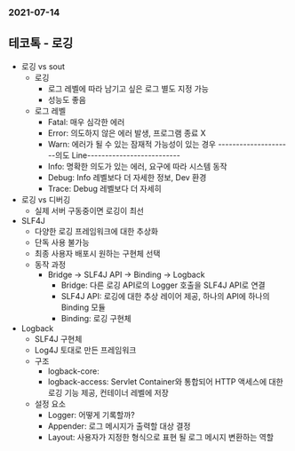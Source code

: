 ### 2021-07-14

## 테코톡 - 로깅
- 로깅 vs sout
    - 로깅
        - 로그 레벨에 따라 남기고 싶은 로그 별도 지정 가능
        - 성능도 좋음
    - 로그 레벨
        - Fatal: 매우 심각한 에러
        - Error: 의도하지 않은 에러 발생, 프로그램 종료 X
        - Warn: 에러가 될 수 있는 잠재적 가능성이 있는 경우
        ---------------------의도 Line--------------------------
        - Info: 명확한 의도가 있는 에러, 요구에 따라 시스템 동작
        - Debug: Info 레벨보다 더 자세한 정보, Dev 환경
        - Trace: Debug 레벨보다 더 자세히
- 로깅 vs 디버깅
    - 실제 서버 구동중이면 로깅이 최선
- SLF4J
    - 다양한 로깅 프레임워크에 대한 추상화
    - 단독 사용 불가능
    - 최종 사용자 배포시 원하는 구현체 선택
    - 동작 과정
        - Bridge -> SLF4J API -> Binding -> Logback
            - Bridge: 다른 로깅 API로의 Logger 호출을 SLF4J API로 연결
            - SLF4J API: 로깅에 대한 추상 레이어 제공, 하나의 API에 하나의 Binding 모듈
            - Binding: 로깅 구현체
- Logback
    - SLF4J 구현체
    - Log4J 토대로 만든 프레임워크
    - 구조
        - logback-core: 
        - logback-access: Servlet Container와 통합되어 HTTP 액세스에 대한 로깅 기능 제공, 컨테이너 레벨에 저장
    - 설정 요소
        - Logger: 어떻게 기록할까?
        - Appender: 로그 메시지가 출력할 대상 결정
        - Layout: 사용자가 지정한 형식으로 표현 될 로그 메시지 변환하는 역할 
